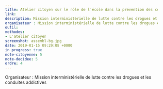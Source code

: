 ```yaml
---
title: Atelier citoyen sur le rôle de l’école dans la prévention des conduites addictives
link: 
description: Mission interministérielle de lutte contre les drogues et les conduites addictives
organisateur : Mission interministérielle de lutte contre les drogues et les conduites addictives
outil:
methodes:
- L'atelier citoyen
screenshot: assembl-bg.jpg
date: 2019-01-15 09:29:08 +0000
in_progress: true
note-citoyenne: 5
note-decidee: 5
ordre: 4
---
```


Organisateur : Mission interministérielle de lutte contre les drogues et les conduites addictives
